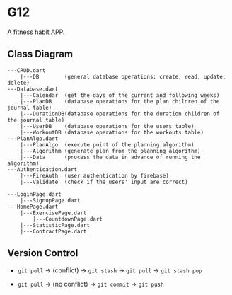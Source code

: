 # G12

A fitness habit APP.

## Class Diagram

```
---CRUD.dart 
    |---DB        (general database operations: create, read, update, delete)
---Database.dart
    |---Calendar  (get the days of the current and following weeks)
    |---PlanDB    (database operations for the plan children of the journal table)
    |---DurationDB(database operations for the duration children of the journal table)
    |---UserDB    (database operations for the users table)
    |---WorkoutDB (database operations for the workouts table)
---PlanAlgo.dart
    |---PlanAlgo  (execute point of the planning algorithm)
    |---Algorithm (generate plan from the planning algorithm)    
    |---Data      (process the data in advance of running the algorithm)
---Authentication.dart
    |---FireAuth  (user authentication by firebase)
    |---Validate  (check if the users' input are correct)
```

```
---LoginPage.dart
    |---SignupPage.dart
---HomePage.dart
    |---ExercisePage.dart
        |---CountdownPage.dart
    |---StatisticPage.dart
    |---ContractPage.dart
```

## Version Control

- `git pull` → (conflict) → `git stash` → `git pull` → `git stash pop`

- `git pull` → (no conflict) → `git commit` → `git push`